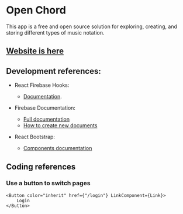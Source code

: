 <!--
 Copyright 2023 Rafael Farias

 Licensed under the Apache License, Version 2.0 (the "License");
 you may not use this file except in compliance with the License.
 You may obtain a copy of the License at

     http://www.apache.org/licenses/LICENSE-2.0

 Unless required by applicable law or agreed to in writing, software
 distributed under the License is distributed on an "AS IS" BASIS,
 WITHOUT WARRANTIES OR CONDITIONS OF ANY KIND, either express or implied.
 See the License for the specific language governing permissions and
 limitations under the License.
-->

# Open Chord

This app is a free and open source solution for exploring, creating, and storing different types of music notation.

## [Website is here](https://zrafaf.github.io/open-chord/)

## Development references:

-   React Firebase Hooks:

    -   [Documentation](https://github.com/CSFrequency/react-firebase-hooks/tree/master#documentation).

-   Firebase Documentation:

    -   [Full documentation](https://firebase.google.com/docs/build?hl=pt-br)
    -   [How to create new documents](https://firebase.google.com/docs/firestore/manage-data/add-data?hl=pt-br#add_a_document)

-   React Bootstrap:
    -   [Components documentation](https://react-bootstrap.github.io/components/alerts/)

## Coding references

### Use a button to switch pages

```tsx
<Button color="inherit" href={"/login"} LinkComponent={Link}>
	Login
</Button>
```
